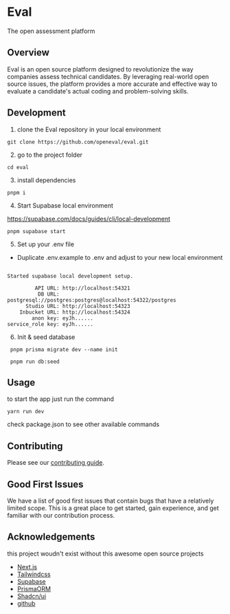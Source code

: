 # Eval

The open assessment platform

## Overview

Eval is an open source platform designed to revolutionize the way companies assess technical candidates. By leveraging real-world open source issues, the platform provides a more accurate and effective way to evaluate a candidate's actual coding and problem-solving skills.

## Development

1.  clone the Eval repository in your local environment

```
git clone https://github.com/openeval/eval.git
```

2. go to the project folder

```
cd eval
```

3. install dependencies

```
pnpm i
```

4. Start Supabase local environment

https://supabase.com/docs/guides/cli/local-development

```
pnpm supabase start

```

5. Set up your .env file

- Duplicate .env.example to .env and adjust to your new local environment

```

Started supabase local development setup.

         API URL: http://localhost:54321
          DB URL: postgresql://postgres:postgres@localhost:54322/postgres
      Studio URL: http://localhost:54323
    Inbucket URL: http://localhost:54324
        anon key: eyJh......
service_role key: eyJh......

```

6. Init & seed database

```
 pnpm prisma migrate dev --name init
```

```
 pnpm run db:seed

```

## Usage

to start the app just run the command

```
yarn run dev
```

check package.json to see other available commands

## Contributing

Please see our [contributing guide](/CONTRIBUTING.md).

## Good First Issues

We have a list of good first issues that contain bugs that have a relatively limited scope. This is a great place to get started, gain experience, and get familiar with our contribution process.

## Acknowledgements

this project woudn't exist without this awesome open source projects

- [Next.js](https://github.com/vercel/next.js)
- [Tailwindcss](https://tailwindcss.com)
- [Supabase](https://supabase.com)
- [PrismaORM](https://www.prisma.io/)
- [Shadcn/ui](https://ui.shadcn.com/)
- [github](https://github.com/octokit)

